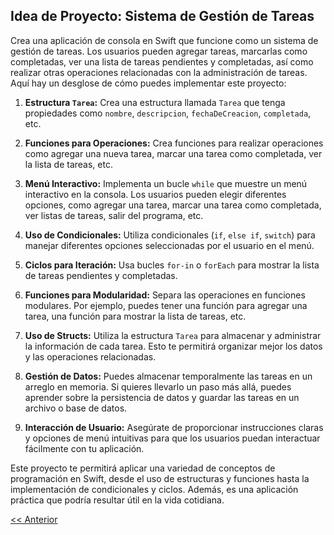 ## Idea de Proyecto: Sistema de Gestión de Tareas

Crea una aplicación de consola en Swift que funcione como un sistema de gestión de tareas. Los usuarios pueden agregar tareas, marcarlas como completadas, ver una lista de tareas pendientes y completadas, así como realizar otras operaciones relacionadas con la administración de tareas. Aquí hay un desglose de cómo puedes implementar este proyecto:

1. **Estructura `Tarea`:** Crea una estructura llamada `Tarea` que tenga propiedades como `nombre`, `descripcion`, `fechaDeCreacion`, `completada`, etc.

2. **Funciones para Operaciones:** Crea funciones para realizar operaciones como agregar una nueva tarea, marcar una tarea como completada, ver la lista de tareas, etc.

3. **Menú Interactivo:** Implementa un bucle `while` que muestre un menú interactivo en la consola. Los usuarios pueden elegir diferentes opciones, como agregar una tarea, marcar una tarea como completada, ver listas de tareas, salir del programa, etc.

4. **Uso de Condicionales:** Utiliza condicionales (`if`, `else if`, `switch`) para manejar diferentes opciones seleccionadas por el usuario en el menú.

5. **Ciclos para Iteración:** Usa bucles `for-in` o `forEach` para mostrar la lista de tareas pendientes y completadas.

6. **Funciones para Modularidad:** Separa las operaciones en funciones modulares. Por ejemplo, puedes tener una función para agregar una tarea, una función para mostrar la lista de tareas, etc.

7. **Uso de Structs:** Utiliza la estructura `Tarea` para almacenar y administrar la información de cada tarea. Esto te permitirá organizar mejor los datos y las operaciones relacionadas.

8. **Gestión de Datos:** Puedes almacenar temporalmente las tareas en un arreglo en memoria. Si quieres llevarlo un paso más allá, puedes aprender sobre la persistencia de datos y guardar las tareas en un archivo o base de datos.

9. **Interacción de Usuario:** Asegúrate de proporcionar instrucciones claras y opciones de menú intuitivas para que los usuarios puedan interactuar fácilmente con tu aplicación.

Este proyecto te permitirá aplicar una variedad de conceptos de programación en Swift, desde el uso de estructuras y funciones hasta la implementación de condicionales y ciclos. Además, es una aplicación práctica que podría resultar útil en la vida cotidiana.

[<< Anterior](../MiniProyectoXcode)
